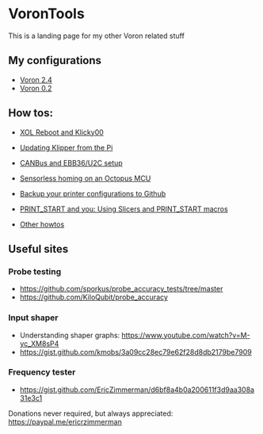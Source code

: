 # VoronTools

This is a landing page for my other Voron related stuff

## My configurations

- [Voron 2.4](https://github.com/EricZimmerman/Voron24)
- [Voron 0.2](https://github.com/EricZimmerman/Voron02)


## How tos:

- [XOL Reboot and Klicky00](XolRebootKlicky00.md)
- [Updating Klipper from the Pi](FlashKlipper.md)
- [CANBus and EBB36/U2C setup](EBB_CAN.md)
- [Sensorless homing on an Octopus MCU](Sensorless.md)

- [Backup your printer configurations to Github](https://github.com/EricZimmerman/Voron-Documentation/blob/main/community/howto/EricZimmerman/BackupConfigToGithub.md)
- [PRINT_START and you: Using Slicers and PRINT_START macros](https://docs.vorondesign.com/community/howto/EricZimmerman/SlicerAndPrintStart.html)

- [Other howtos](HOWTO.md)

## Useful sites

### Probe testing
- https://github.com/sporkus/probe_accuracy_tests/tree/master
- https://github.com/KiloQubit/probe_accuracy

### Input shaper
- Understanding shaper graphs: https://www.youtube.com/watch?v=M-yc_XM8sP4
- https://gist.github.com/kmobs/3a09cc28ec79e62f28d8db2179be7909

### Frequency tester
- https://gist.github.com/EricZimmerman/d6bf8a4b0a200611f3d9aa308a31e3c1



Donations never required, but always appreciated: https://paypal.me/ericrzimmerman
